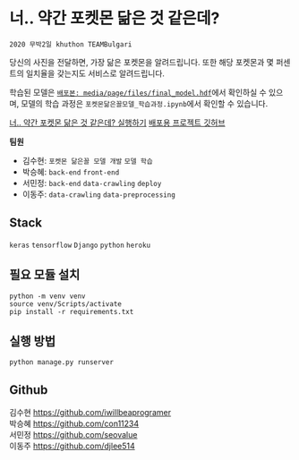 # 너.. 약간 포켓몬 닮은 것 같은데?
`2020 무박2일 khuthon TEAMBulgari`  
  
당신의 사진을 전달하면, 가장 닮은 포켓몬을 알려드립니다. 또한 해당 포켓몬과 몇 퍼센트의 일치율을 갖는지도 서비스로 알려드립니다.  

학습된 모델은 [`배포본: media/page/files/final_model.hdf`](https://github.com/TEAMbulgari/pokemon_deploy/tree/main/media/page/files)에서 확인하실 수 있으며, 모델의 학습 과정은 `포켓몬닮은꼴모델_학습과정.ipynb`에서 확인할 수 있습니다.  
  
[너.. 약간 포켓몬 닮은 것 같은데? 실행하기](https://pokemon-like-me.herokuapp.com/)
[배포용 프로젝트 깃허브](https://github.com/TEAMbulgari/pokemon_deploy)

**팀원**
- 김수현: `포켓몬 닮은꼴 모델 개발` `모델 학습`
- 박승혜: `back-end` `front-end`
- 서민정: `back-end` `data-crawling` `deploy`
- 이동주: `data-crawling` `data-preprocessing`

## Stack
`keras` `tensorflow` `Django` `python` `heroku`

## 필요 모듈 설치
```
python -m venv venv
source venv/Scripts/activate
pip install -r requirements.txt
```

## 실행 방법
```
python manage.py runserver
```

## Github
김수현 https://github.com/iwillbeaprogramer  
박승혜 https://github.com/con11234  
서민정 https://github.com/seovalue  
이동주 https://github.com/djlee514 
